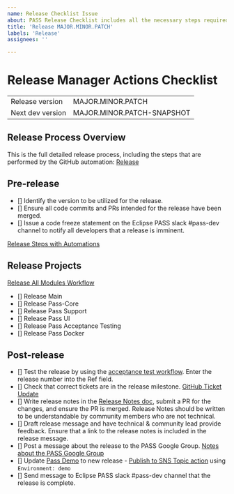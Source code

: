 ```yaml
---
name: Release Checklist Issue
about: PASS Release Checklist includes all the necessary steps required to successfully release the next version of PASS.
title: 'Release MAJOR.MINOR.PATCH'
labels: 'Release'
assignees: ''

---
```


# Release Manager Actions Checklist

|  |                 |
| --- |-----------------|
| Release version | MAJOR.MINOR.PATCH         |
| Next dev version | MAJOR.MINOR.PATCH-SNAPSHOT |

## Release Process Overview
This is the full detailed release process, including the steps that are performed by the GitHub automation: [Release](https://github.com/eclipse-pass/main/blob/main/docs/dev/release.md)

## Pre-release

- [] Identify the version to be utilized for the release.
- [] Ensure all code commits and PRs intended for the release have been merged.
- [] Issue a code freeze statement on the Eclipse PASS slack #pass-dev channel to notify all developers that a release is imminent.

[Release Steps with Automations](https://github.com/eclipse-pass/main/blob/main/docs/dev/release-steps-with-automations.md)

## Release Projects

[Release All Modules Workflow](https://github.com/eclipse-pass/main/actions/workflows/pass-complete-release.yml)

- [] Release Main
- [] Release Pass-Core
- [] Release Pass Support
- [] Release Pass UI
- [] Release Pass Acceptance Testing
- [] Release Pass Docker

## Post-release

- [] Test the release by using the [acceptance test workflow](https://github.com/eclipse-pass/pass-acceptance-testing/actions/workflows/test.yml). Enter the release number into the Ref field.
- [] Check that correct tickets are in the release milestone. [GitHub Ticket Update](https://github.com/eclipse-pass/main/blob/main/docs/dev/release.md#update-release-notes)
- [] Write release notes in the [Release Notes doc](https://github.com/eclipse-pass/main/blob/main/docs/release-notes.md), submit a PR for the changes, and ensure the PR is merged. Release Notes should be written to be understandable by community members who are not technical.
- [] Draft release message and have technical & community lead provide feedback. Ensure that a link to the release notes is included in the release message.
- [] Post a message about the release to the PASS Google Group.  [Notes about the PASS Google Group](https://github.com/eclipse-pass/main/blob/main/docs/dev/release.md#process)
- [] Update [Pass Demo](https://demo.eclipse-pass.org) to new release - [Publish to SNS Topic action](https://github.com/eclipse-pass/main/actions/workflows/deployToAWS.yml) using `Environment: demo`
- [] Send message to Eclipse PASS slack #pass-dev channel that the release is complete.